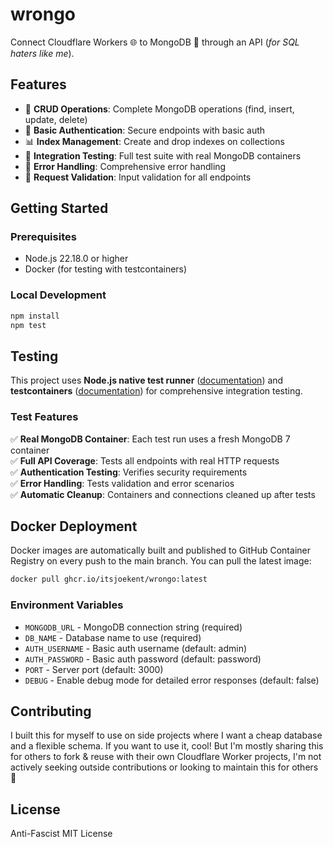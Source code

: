 # wrongo

Connect Cloudflare Workers 🌐 to MongoDB 🍃 through an API (_for SQL haters like me_).

## Features

- 🚀 **CRUD Operations**: Complete MongoDB operations (find, insert, update, delete)
- 🔐 **Basic Authentication**: Secure endpoints with basic auth
- 📊 **Index Management**: Create and drop indexes on collections
- 🧪 **Integration Testing**: Full test suite with real MongoDB containers
- 🔧 **Error Handling**: Comprehensive error handling
- 📝 **Request Validation**: Input validation for all endpoints

## Getting Started

### Prerequisites
- Node.js 22.18.0 or higher
- Docker (for testing with testcontainers)

### Local Development

```bash
npm install
npm test
```

## Testing

This project uses **Node.js native test runner** ([documentation](https://nodejs.org/api/test.html)) and **testcontainers** ([documentation](https://node.testcontainers.org/quickstart/usage/)) for comprehensive integration testing.

### Test Features

✅ **Real MongoDB Container**: Each test run uses a fresh MongoDB 7 container  
✅ **Full API Coverage**: Tests all endpoints with real HTTP requests  
✅ **Authentication Testing**: Verifies security requirements  
✅ **Error Handling**: Tests validation and error scenarios  
✅ **Automatic Cleanup**: Containers and connections cleaned up after tests  

## Docker Deployment

Docker images are automatically built and published to GitHub Container Registry on every push to the main branch. You can pull the latest image:

```bash
docker pull ghcr.io/itsjoekent/wrongo:latest
```

### Environment Variables

- `MONGODB_URL` - MongoDB connection string (required)
- `DB_NAME` - Database name to use (required)
- `AUTH_USERNAME` - Basic auth username (default: admin)
- `AUTH_PASSWORD` - Basic auth password (default: password)
- `PORT` - Server port (default: 3000)
- `DEBUG` - Enable debug mode for detailed error responses (default: false)

## Contributing

I built this for myself to use on side projects where I want a cheap database and a flexible schema. If you want to use it, cool! But I'm mostly sharing this for others to fork & reuse with their own Cloudflare Worker projects, I'm not actively seeking outside contributions or looking to maintain this for others 🙂

## License

Anti-Fascist MIT License
